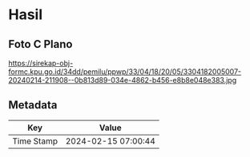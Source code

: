 # Hasil

## Foto C Plano

https://sirekap-obj-formc.kpu.go.id/34dd/pemilu/ppwp/33/04/18/20/05/3304182005007-20240214-211908--0b813d89-034e-4862-b456-e8b8e048e383.jpg


## Metadata

| Key        | Value               |
| ---------- | ------------------- |
| Time Stamp | 2024-02-15 07:00:44 |



